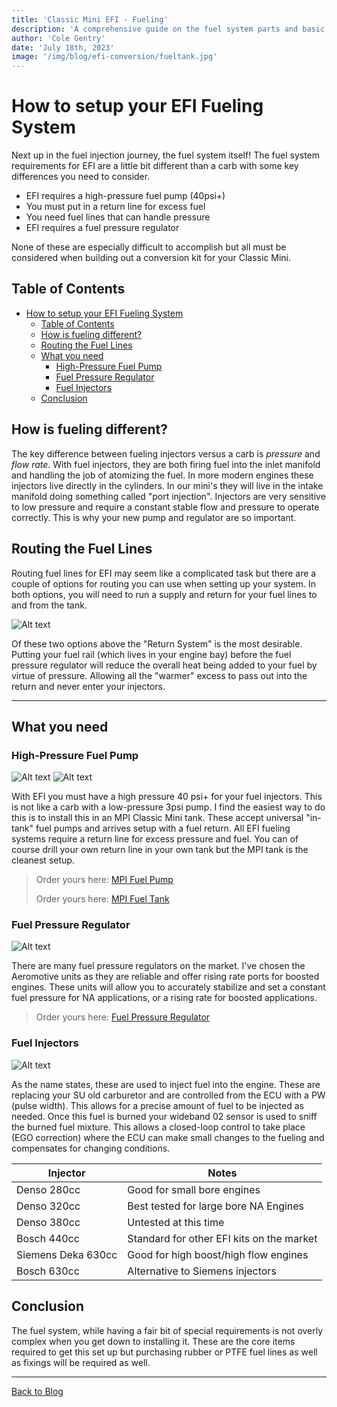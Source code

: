 ```yaml
---
title: 'Classic Mini EFI - Fueling'
description: 'A comprehensive guide on the fuel system parts and basic concepts related to fuel injecting your Classic Mini.'
author: 'Cole Gentry'
date: 'July 18th, 2023'
image: '/img/blog/efi-conversion/fueltank.jpg'
---
```


<!-- Content of the page -->

# How to setup your EFI Fueling System

Next up in the fuel injection journey, the fuel system itself! The fuel system requirements for EFI are a little bit different than a carb with some key differences you need to consider.

* EFI requires a high-pressure fuel pump (40psi+)
* You must put in a return line for excess fuel
* You need fuel lines that can handle pressure
* EFI requires a fuel pressure regulator

None of these are especially difficult to accomplish but all must be considered when building out a conversion kit for your Classic Mini.

<!--more-->

## Table of Contents

- [How to setup your EFI Fueling System](#how-to-setup-your-efi-fueling-system)
  - [Table of Contents](#table-of-contents)
  - [How is fueling different?](#how-is-fueling-different)
  - [Routing the Fuel Lines](#routing-the-fuel-lines)
  - [What you need](#what-you-need)
    - [High-Pressure Fuel Pump](#high-pressure-fuel-pump)
    - [Fuel Pressure Regulator](#fuel-pressure-regulator)
    - [Fuel Injectors](#fuel-injectors)
  - [Conclusion](#conclusion)


## How is fueling different?

The key difference between fueling injectors versus a carb is _pressure_ and _flow rate_. With fuel injectors, they are both firing fuel into the inlet manifold and handling the job of atomizing the fuel. In more modern engines these injectors live directly in the cylinders. In our mini's they will live in the intake manifold doing something called "port injection". Injectors are very sensitive to low pressure and require a constant stable flow and pressure to operate correctly. This is why your new pump and regulator are so important.

## Routing the Fuel Lines

Routing fuel lines for EFI may seem like a complicated task but there are a couple of options for routing you can use when setting up your system. In both options, you will need to run a supply and return for your fuel lines to and from the tank.

![Alt text](/img/blog/efi-conversion/fuelsystems.jpg)

Of these two options above the "Return System" is the most desirable. Putting your fuel rail (which lives in your engine bay) before the fuel pressure regulator will reduce the overall heat being added to your fuel by virtue of pressure. Allowing all the "warmer" excess to pass out into the return and never enter your injectors.

---

## What you need

### High-Pressure Fuel Pump

![Alt text](/img/blog/efi-conversion/fuelpump.jpg)  ![Alt text](/img/blog/efi-conversion/fueltank.jpg)

With EFI you must have a high pressure 40 psi+ for your fuel injectors. This is not like a carb with a low-pressure 3psi pump. I find the easiest way to do this is to install this in an MPI Classic Mini tank. These accept universal "in-tank" fuel pumps and arrives setup with a fuel return. All EFI fueling systems require a return line for excess pressure and fuel. You can of course drill your own return line in your own tank but the MPI tank is the cleanest setup.

> Order yours here: [MPI Fuel Pump](http://minispares.com/product/Classic/Fuel/Pumps/WFX100810.aspx?1303&ReturnUrl=/search/classic/MPI%20fuel%20pump.aspx|Back%20to%20search)
>
> Order yours here: [MPI Fuel Tank](http://minispares.com/product/Classic/Fuel/Tanks,%20fittings/WFE106090MS.aspx?1304&ReturnUrl=/search/classic/MPI%20fuel%20pump.aspx|Back%20to%20search)

### Fuel Pressure Regulator

![Alt text](/img/blog/efi-conversion/regulator.jpg)

There are many fuel pressure regulators on the market. I've chosen the Aeromotive units as they are reliable and offer rising rate ports for boosted engines. These units will allow you to accurately stabilize and set a constant fuel pressure for NA applications, or a rising rate for boosted applications.

> Order yours here: [Fuel Pressure Regulator](https://amzn.to/3Q3FzTE)

### Fuel Injectors

![Alt text](/img/blog/efi-conversion/injector.jpg)

As the name states, these are used to inject fuel into the engine. These are replacing your SU old carburetor and are controlled from the ECU with a PW (pulse width). This allows for a precise amount of fuel to be injected as needed. Once this fuel is burned your wideband 02 sensor is used to sniff the burned fuel mixture. This allows a closed-loop control to take place (EGO correction) where the ECU can make small changes to the fueling and compensates for changing conditions.

| Injector           | Notes                                     |
| ------------------ | ----------------------------------------- |
| Denso 280cc        | Good for small bore engines               |
| Denso 320cc        | Best tested for large bore NA Engines     |
| Denso 380cc        | Untested at this time                     |
| Bosch 440cc        | Standard for other EFI kits on the market |
| Siemens Deka 630cc | Good for high boost/high flow engines     |
| Bosch 630cc        | Alternative to Siemens injectors          |

## Conclusion

The fuel system, while having a fair bit of special requirements is not overly complex when you get down to installing it. These are the core items required to get this set up but purchasing rubber or PTFE fuel lines as well as fixings will be required as well.

---

[Back to Blog](/blog)